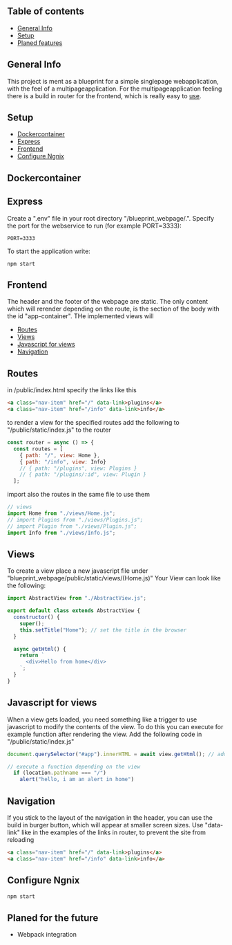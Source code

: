 ## Table of contents
* [General Info](#general-info)
* [Setup](#setup)
* [Planed features](#planned-features)

## General Info 
This project is ment as a blueprint for a simple singlepage webapplication, with the feel of a multipageapplication.
For the multipageapplication feeling there is a build in router for the frontend, which is really easy to [use](#frontend).

## Setup
* [Dockercontainer](#dockercontainer)
* [Express](#express)
* [Frontend](#frontend)
* [Configure Ngnix](#configure-ngnix)

## Dockercontainer

## Express
Create a ".env" file in your root directory "/blueprint_webpage/.". Specify the port for the webservice to run (for example PORT=3333):
```
PORT=3333
```
To start the application write:
```
npm start
```
## Frontend
The header and the footer of the webpage are static. The only content which will rerender depending on the route, is the section of the body with the id "app-container". THe implemented views will 
* [Routes](#routes)
* [Views](#views)
* [Javascript for views](#javascript-for-views)
* [Navigation](#navigation)

## Routes
in /public/index.html specify the links like this
```html
<a class="nav-item" href="/" data-link>plugins</a>
<a class="nav-item" href="/info" data-link>info</a>
```
to render a view for the specified routes add the following to "/public/static/index.js" to the router
```javascript
const router = async () => {
  const routes = [
    { path: "/", view: Home },
    { path: "/info", view: Info}
    // { path: "/plugins", view: Plugins }
    // { path: "/plugins/:id", view: Plugin }
  ];
```
import also the routes in the same file to use them
```javascript
// views
import Home from "./views/Home.js";
// import Plugins from "./views/Plugins.js";
// import Plugin from "./views/Plugin.js";
import Info from "./views/Info.js";
```

## Views
To create a view place a new javascript file under "blueprint_webpage/public/static/views/(Home.js)"
Your View can look like the following:
```javascript
import AbstractView from "./AbstractView.js";

export default class extends AbstractView {
  constructor() {
    super();
    this.setTitle("Home"); // set the title in the browser
  }

  async getHtml() {
    return `
      <div>Hello from home</div>
    `;
  }
}
```

## Javascript for views
When a view gets loaded, you need something like a trigger to use javascript to modify the contents of the view. 
To do this you can execute for example function after rendering the view.
Add the following code in "/public/static/index.js" 
```javascript
document.querySelector("#app").innerHTML = await view.getHtml(); // add the following after this line

// execute a function depending on the view
  if (location.pathname === "/") 
    alert("hello, i am an alert in home")
```

## Navigation
If you stick to the layout of the navigation in the header, you can use the build in burger button, which will appear at smaller screen sizes. Use "data-link" like in the examples of the links in router, to prevent the site from reloading
```html
<a class="nav-item" href="/" data-link>plugins</a>
<a class="nav-item" href="/info" data-link>info</a>
```

## Configure Ngnix
```javascript
npm start
```

## Planed for the future
* Webpack integration
